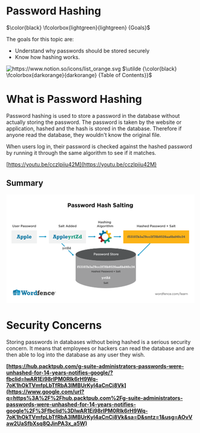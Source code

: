 # Password Hashing

$\color{black} \fcolorbox{lightgreen}{lightgreen}  {Goals}$

The goals for this topic are:

- Understand why passwords should be stored securely
- Know how hashing works.

<aside>
<img src="https://www.notion.so/icons/list_orange.svg" alt="https://www.notion.so/icons/list_orange.svg" width="40px" /> $\utilde {\color{black} \fcolorbox{darkorange}{darkorange}  {Table of Contents}}$

</aside>

# What is Password Hashing

Password hashing is used to store a password in the database without actually storing the password. The password is taken by the website or application, hashed and the hash is stored in the database. Therefore if anyone read the database, they wouldn't know the original file.

When users log in, their password is checked against the hashed password by running it through the same algorithm to see if it matches.

[https://youtu.be/cczlpiiu42M](https://youtu.be/cczlpiiu42M)

## Summary

![Hash-plus-Salt.png](Password%20Hashing%2082e83087f3904ead85bbf202901d010e/Hash-plus-Salt.png)

# Security Concerns

Storing passwords in databases without being hashed is a serious security concern. It means that employees or hackers can read the database and are then able to log into the database as any user they wish.

**[https://hub.packtpub.com/g-suite-administrators-passwords-were-unhashed-for-14-years-notifies-google/?fbclid=IwAR1Ei98rlPM0Rlk6rH9Wq-7oK1hOkTVmfpLbTfRbA3IMBUrKyl4aCnCi8Vk](https://www.google.com/url?q=https%3A%2F%2Fhub.packtpub.com%2Fg-suite-administrators-passwords-were-unhashed-for-14-years-notifies-google%2F%3Ffbclid%3DIwAR1Ei98rlPM0Rlk6rH9Wq-7oK1hOkTVmfpLbTfRbA3IMBUrKyl4aCnCi8Vk&sa=D&sntz=1&usg=AOvVaw2UaSfbXsq8QJinPA3x_a5W)**